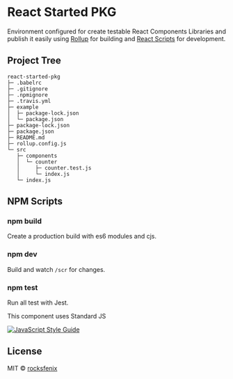 # React Started PKG

Environment configured for create testable React Components Libraries and publish it easily using [Rollup](https://github.com/rollup/rollup) for building and [React Scripts](https://github.com/facebook/create-react-app) for development.

## Project Tree
```
react-started-pkg
├─ .babelrc
├─ .gitignore
├─ .npmignore
├─ .travis.yml
├─ example
│  ├─ package-lock.json
│  └─ package.json
├─ package-lock.json
├─ package.json
├─ README.md
├─ rollup.config.js
└─ src
   ├─ components
   │  └─ counter
   │     ├─ counter.test.js
   │     └─ index.js
   └─ index.js
```

## NPM Scripts

### npm build

Create a production build with es6 modules and cjs.

### npm dev

Build and watch ``/scr`` for changes.

### npm test

Run all test with Jest.

This component uses Standard JS

[![JavaScript Style Guide](https://cdn.rawgit.com/standard/standard/master/badge.svg)](https://github.com/standard/standard)

## License

MIT © [rocksfenix](https://github.com/rocksfenix)